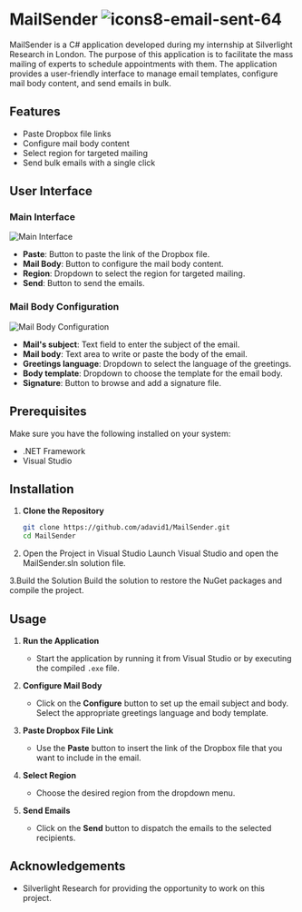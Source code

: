 # MailSender ![icons8-email-sent-64](https://github.com/adavid1/MailSender/assets/36786512/093b00cd-5bbd-4f51-8a7b-4dcffc09fe0a)


MailSender is a C# application developed during my internship at Silverlight Research in London. The purpose of this application is to facilitate the mass mailing of experts to schedule appointments with them. The application provides a user-friendly interface to manage email templates, configure mail body content, and send emails in bulk.

## Features

- Paste Dropbox file links
- Configure mail body content
- Select region for targeted mailing
- Send bulk emails with a single click

## User Interface

### Main Interface

![Main Interface]([path/to/your/main_interface_image.png](https://github.com/adavid1/MailSender/assets/36786512/4f8bb505-a492-470e-aebc-5ff34dabfc7b))

- **Paste**: Button to paste the link of the Dropbox file.
- **Mail Body**: Button to configure the mail body content.
- **Region**: Dropdown to select the region for targeted mailing.
- **Send**: Button to send the emails.

### Mail Body Configuration

![Mail Body Configuration]([path/to/your/mail_body_configuration_image.png](https://github.com/adavid1/MailSender/assets/36786512/15dacb1a-8759-47e3-a5e7-89e45ccd5be2))

- **Mail's subject**: Text field to enter the subject of the email.
- **Mail body**: Text area to write or paste the body of the email.
- **Greetings language**: Dropdown to select the language of the greetings.
- **Body template**: Dropdown to choose the template for the email body.
- **Signature**: Button to browse and add a signature file.

## Prerequisites

Make sure you have the following installed on your system:

- .NET Framework
- Visual Studio

## Installation

1. **Clone the Repository**
   ```bash
   git clone https://github.com/adavid1/MailSender.git
   cd MailSender
   ```

2. Open the Project in Visual Studio
Launch Visual Studio and open the MailSender.sln solution file.

3.Build the Solution
Build the solution to restore the NuGet packages and compile the project.

## Usage

1. **Run the Application**
   - Start the application by running it from Visual Studio or by executing the compiled `.exe` file.

2. **Configure Mail Body**
   - Click on the **Configure** button to set up the email subject and body. Select the appropriate greetings language and body template.

3. **Paste Dropbox File Link**
   - Use the **Paste** button to insert the link of the Dropbox file that you want to include in the email.

4. **Select Region**
   - Choose the desired region from the dropdown menu.

5. **Send Emails**
   - Click on the **Send** button to dispatch the emails to the selected recipients.

## Acknowledgements

- Silverlight Research for providing the opportunity to work on this project.
